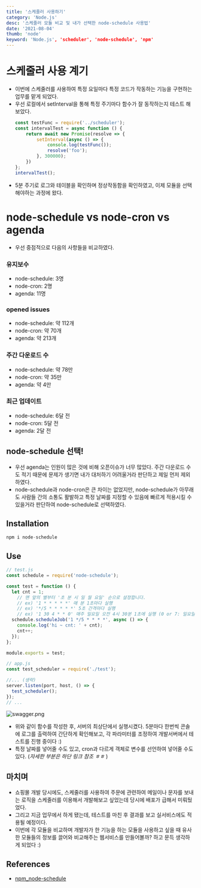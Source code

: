 ```yaml
---
title: '스케줄러 사용하기'
category: 'Node.js'
desc: '스케줄러 모듈 비교 및 내가 선택한 node-schedule 사용법'
date: '2021-08-04'
thumb: 'node'
keyword: 'Node.js', 'scheduler', 'node-schedule', 'npm'
---
```


# 스케줄러 사용 계기
- 이번에 스케줄러를 사용하여 특정 요일마다 특정 코드가 작동하는 기능을 구현하는 업무를 맡게 되었다.
- 우선 로컬에서 setInterval을 통해 특정 주기마다 함수가 잘 동작하는지 테스트 해보았다.
   ``` javascript
   const testFunc = require('../scheduler');
   const intervalTest = async function () {
       return await new Promise(resolve => {
           setInterval(async () => {
               console.log(testFunc());
               resolve('foo');
           }, 300000);
       })
   };
   intervalTest();
   ```
- 5분 주기로 로그와 테이블을 확인하며 정상작동함을 확인하였고, 이제 모듈을 선택해야하는 과정에 왔다.

# node-schedule vs node-cron vs agenda
- 우선 중점적으로 다음의 사항들을 비교하였다.

### 유지보수
- node-schedule: 3명
- node-cron: 2명
- agenda: 11명
### opened issues
- node-schedule: 약 112개
- node-cron: 약 70개
- agenda: 약 213개
### 주간 다운로드 수 
- node-schedule: 약 78만
- node-cron: 약 35만
- agenda: 약 4만
### 최근 업데이트
- node-schedule: 6달 전
- node-cron: 5달 전
- agenda: 2달 전

## node-schedule 선택!
- 우선 agenda는 인원이 많은 것에 비해 오픈이슈가 너무 많았다. 주간 다운로드 수도 적기 때문에 문제가 생기면 내가 대처하기 어려울거라 판단하고 제일 먼저 제외하였다.
- node-schedule과 node-cron은 큰 차이는 없었지만, node-schedule가 아무래도 사람들 간의 소통도 활발하고 특정 날짜를 지정할 수 있음에 빠르게 적용시킬 수 있을거라 판단하여 node-schedule로 선택하였다.

## Installation
``` javascript
npm i node-schedule
```

## Use
``` javascript
// test.js
const schedule = require('node-schedule');

const test = function () {
  let cnt = 1;
    // 맨 앞의 별부터 '초 분 시 일 월 요일' 순으로 설정합니다.
    // ex) '1 * * * * *' 매 분 1초마다 실행
    // ex) '*/5 * * * * *' 5초 간격마다 실행
    // ex) '1 30 4 * * 0' 매주 일요일 오전 4시 30분 1초에 실행 (0 or 7: 일요일을 뜻합니다.)
  schedule.scheduleJob('1 */5 * * * *', async () => {
    console.log('hi ~ cnt: ' + cnt);
    cnt++;
  });
};

module.exports = test;

// app.js
const test_scheduler = require('./test');

//... (생략)
server.listen(port, host, () => {
  test_scheduler();
});
// ...
```

![swagger.png](https://raw.githubusercontent.com/woolarinet/blog_content/main/images/Node.js/scheduler/1.png)

- 위와 같이 함수를 작성한 후, 서버의 최상단에서 실행시켰다. 5분마다 한번씩 콘솔에 로그를 출력하여 간단하게 확인해보고, 각 파라미터를 조정하여 개발서버에서 테스트를 진행 중이다 :)
- 특정 날짜를 넣어줄 수도 있고, cron과 다르게 객체로 변수를 선언하여 넣어줄 수도 있다. (*자세한 부분은 하단 링크 참조 ㅎㅎ* )

## 마치며
- 쇼핑몰 개발 당시에도, 스케줄러를 사용하여 주문에 관련하여 메일이나 문자를 보내는 로직을 스케줄러를 이용해서 개발해보고 싶었는데 당시에 배포가 급해서 미뤄뒀었다.
- 그리고 지금 업무에서 하게 됐는데, 테스트를 마친 후 결과를 보고 실서비스에도 적용될 예정이다.
- 이번에 각 모듈을 비교하며 개발자가 한 기능을 하는 모듈을 사용하고 싶을 때 유사한 모듈들의 정보를 끌어와 비교해주는 웹서비스를 만들어볼까? 하고 문득 생각하게 되었다 :)

## References
- [npm_node-schedule]

[npm_node-schedule]: https://www.npmjs.com/package/node-schedule
